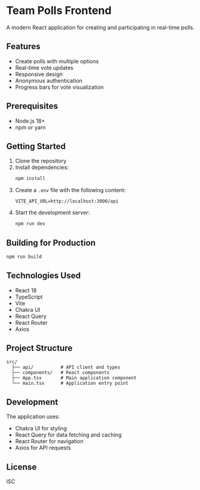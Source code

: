 # Team Polls Frontend

A modern React application for creating and participating in real-time polls.

## Features

- Create polls with multiple options
- Real-time vote updates
- Responsive design
- Anonymous authentication
- Progress bars for vote visualization

## Prerequisites

- Node.js 18+
- npm or yarn

## Getting Started

1. Clone the repository
2. Install dependencies:
   ```bash
   npm install
   ```
3. Create a `.env` file with the following content:
   ```
   VITE_API_URL=http://localhost:3000/api
   ```
4. Start the development server:
   ```bash
   npm run dev
   ```

## Building for Production

```bash
npm run build
```

## Technologies Used

- React 18
- TypeScript
- Vite
- Chakra UI
- React Query
- React Router
- Axios

## Project Structure

```
src/
  ├── api/          # API client and types
  ├── components/   # React components
  ├── App.tsx       # Main application component
  └── main.tsx      # Application entry point
```

## Development

The application uses:
- Chakra UI for styling
- React Query for data fetching and caching
- React Router for navigation
- Axios for API requests

## License

ISC
